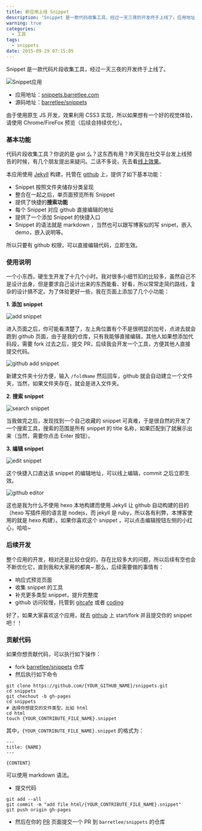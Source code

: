 ```yaml
---
title: 新应用上线 Snippet
description: 'Snippet 是一款代码收集工具，经过一天三夜的开发终于上线了。应用地址：http://snippets.barretlee.com ，源码地址：https://github.com/barretlee/snippets'
warning: true
categories:
  - 工具
tags:
  - snippets
date: 2015-09-29 07:15:05
---
```



Snippet 是一款代码片段收集工具，经过一天三夜的开发终于上线了。

![Snippet应用](http://www.barretlee.com/blogimgs/2015/09/20150902_2774c376.jpg)

- 应用地址：[snippets.barretlee.com](http://snippets.barretlee.com)
- 源码地址：[barretlee/snippets](https://github.com/barretlee/snippets)


由于使用原生 JS 开发，效果利用 CSS3 实现，所以如果想有一个好的视觉体验，请使用 Chrome/FireFox 预览（后续会持续优化）。

<!--more-->

### 基本功能

代码片段收集工具？你说的是 gist 么？这东西有用？昨天我在社交平台发上线预告的时候，有几个朋友提出来疑问。二话不多说，先去看[线上效果](http://snippets.barretlee.com)。

本应用使用 [Jekyll](https://jekyllrb.com) 构建，托管在 [github](https://github.com/barretlee/snippets) 上，提供了如下基本功能：

- Snippet 按照文件夹储存分类呈现
- 整合在一起之后，单页面预览所有 Snippet
- 提供了快捷的**搜索功能**
- 每个 Snippet 对应 github 直接编辑的地址
- 提供了一个添加  Snippet 的快捷入口
- Snippet 的语法就是 markdown ，当然也可以跟写博客似的写 snipet，嵌入 demo，嵌入说明等。

所以只要有 github 权限，可以直接编辑代码，立即生效。

### 使用说明

一个小东西，硬生生开发了十几个小时。我对很多小细节扣的比较多，虽然自己不是设计出身，但是要求自己设计出来的东西能看、好看，所以常常走简约路线，复杂的设计搞不定。为了体验更好一些，我在页面上添加了几个小功能：

**1. 添加 snippet**

![add snippet](http://www.barretlee.com/blogimgs/2015/09/20150902_469e5db8.jpg)

进入页面之后，你可能看清楚了，左上角位置有个不是很明显的加号，点进去就会跑到 github 页面，由于是我的仓库，只有我能够直接编辑，其他人如果想添加代码段，需要 fork 过去之后，提交 PR，后续我会开发一个工具，方便其他人直接提交代码。

![github add snippet](http://www.barretlee.com/blogimgs/2015/09/snippet.gif)

新建文件夹十分方便，输入 `/foldName` 然后回车，github 就会自动建立一个文件夹，当然，如果文件夹存在，就会是进入文件夹。

**2. 搜索 snippet**

![search snippet](http://www.barretlee.com/blogimgs/2015/09/20150902_94f84521.jpg)

当我做完之后，发现找到一个自己收藏的 snippet 可真难，于是很自然的开发了一个搜索工具，搜索的范围是所有 snippet 的 title 名称，如果匹配到了就展示出来（当然，需要你点击 Enter 按钮）。

**3. 编辑 snippet**

![edit snippet](http://www.barretlee.com/blogimgs/2015/09/20150902_d775b963.jpg)

这个快捷入口直达该 snippet 的编辑地址，可以线上编辑，commit 之后立即生效。

![github editor](http://www.barretlee.com/blogimgs/2015/09/20150902_f7fa36e1.jpg)

这也是我为什么不使用 hexo 本地构建而使用 Jekyll 让 github 自动构建的目的（hexo 写插件用的语言是 nodejs，而 jekyll 是 ruby，所以各有利弊，本博客使用的就是 hexo 构建）。如果你喜欢这个 snippet ，可以点击编辑按钮左侧的小红心，哈哈~

### 后续开发

整个应用的开发，相对还是比较仓促的，存在比较多大的问题，所以后续有空也会不断优化它，直到我和大家用的都爽~ 那么，后续需要做的事情有：

- 响应式预览页面
- 收集 snippet 的工具
- 补充更多类型 snippet，提升完整度
- github 访问较慢，托管到 [gitcafe](https://gitcafe.com) 或者 [coding](https://coding.net/)

好了，如果大家喜欢这个应用，就去 [github](https://github.com/barretlee/snippets) 上 start/fork 并且提交你的 snippet 吧！！

### 贡献代码

如果你想贡献代码，可以执行如下操作：

- fork [barretlee/snippets](https://github.com/barretlee/snippets.git) 仓库
- 然后执行如下命令

```
git clone https://github.com/{YOUR_GITHUB_NAME}/snippets.git
cd snippets
git chechout -b gh-pages
cd snippets
# 选择你想提交的文件类型，比如 html
cd html
touch {YOUR_CONTRIBUTE_FILE_NAME}.snippet
```

其中，`{YOUR_CONTRIBUTE_FILE_NAME}.snippet` 的格式为：

```
---
title: {NAME}
---

{CONTENT}
```

可以使用 markdown 语法。
- 提交代码

```
git add --all
git commit -m "add file html/{YOUR_CONTRIBUTE_FILE_NAME}.snippet"
git push origin gh-pages
```

- 然后在你的 [PR](https://github.com/{YOUR_GITHUB_NAME}/snippets/pulls) 页面提交一个 PR 到 `barretlee/snippets` 的仓库